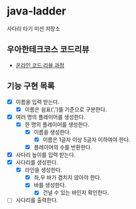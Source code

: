 # java-ladder

사다리 타기 미션 저장소

## 우아한테크코스 코드리뷰

- [온라인 코드 리뷰 과정](https://github.com/woowacourse/woowacourse-docs/blob/master/maincourse/README.md)

## 기능 구현 목록

- [x] 이름을 입력 받는다.
  - [x] 이름은 쉼표(',')를 기준으로 구분한다.
- [x] 여러 명의 플레이어를 생성한다.
  - [x] 한 명의 플레이어를 생성한다.
    - [x] 이름을 생성한다.
      - [x] 이름은 1글자 이상 5글자 이하여야 한다.
    - [x] 플레이어의 수를 반환한다.
- [x] 사다리 높이를 입력 받는다.
- [x] 사다리를 생성한다.
  - [x] 라인을 생성한다.
    - [x] 좌,우 바가 겹치지 않아야 한다.
    - [x] 바를 생성한다.
      - [x] 건널 수 있는 바인지 확인한다.
- [ ] 사다리를 출력한다.

